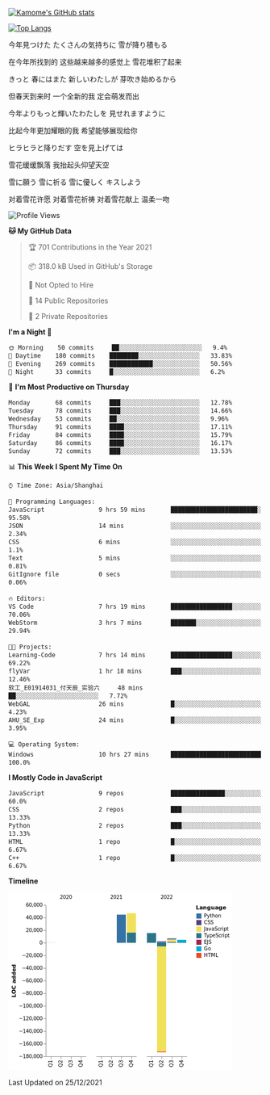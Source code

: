 [![Kamome's GitHub stats](https://github-readme-stats.vercel.app/api?username=MakinoharaShoko)](https://github.com/anuraghazra/github-readme-stats)

[![Top Langs](https://github-readme-stats.vercel.app/api/top-langs/?username=MakinoharaShoko&layout=compact)](https://github.com/anuraghazra/github-readme-stats)

今年見つけた たくさんの気持ちに 雪が降り積もる

在今年所找到的 这些越来越多的感觉上 雪花堆积了起来

きっと 春にはまた 新しいわたしが 芽吹き始めるから

但春天到来时 一个全新的我 定会萌发而出

今年よりもっと輝いたわたしを 見せれますように

比起今年更加耀眼的我 希望能够展现给你

ヒラヒラと降りだす 空を見上げては

雪花缓缓飘落 我抬起头仰望天空

雪に願う 雪に祈る 雪に優しく キスしよう

对着雪花许愿 对着雪花祈祷 对着雪花献上 温柔一吻

<!--
**MakinoharaShoko/MakinoharaShoko** is a ✨ _special_ ✨ repository because its `README.md` (this file) appears on your GitHub profile.

Here are some ideas to get you started:

- 🔭 I’m currently working on ...
- 🌱 I’m currently learning ...
- 👯 I’m looking to collaborate on ...
- 🤔 I’m looking for help with ...
- 💬 Ask me about ...
- 📫 How to reach me: ...
- 😄 Pronouns: ...
- ⚡ Fun fact: ...
-->

<!--START_SECTION:waka-->
![Profile Views](http://img.shields.io/badge/Profile%20Views-23-blue)

**🐱 My GitHub Data** 

> 🏆 701 Contributions in the Year 2021
 > 
> 📦 318.0 kB Used in GitHub's Storage 
 > 
> 🚫 Not Opted to Hire
 > 
> 📜 14 Public Repositories 
 > 
> 🔑 2 Private Repositories  
 > 
**I'm a Night 🦉** 

```text
🌞 Morning    50 commits     ██░░░░░░░░░░░░░░░░░░░░░░░   9.4% 
🌆 Daytime    180 commits    ████████░░░░░░░░░░░░░░░░░   33.83% 
🌃 Evening    269 commits    ████████████░░░░░░░░░░░░░   50.56% 
🌙 Night      33 commits     █░░░░░░░░░░░░░░░░░░░░░░░░   6.2%

```
📅 **I'm Most Productive on Thursday** 

```text
Monday       68 commits     ███░░░░░░░░░░░░░░░░░░░░░░   12.78% 
Tuesday      78 commits     ███░░░░░░░░░░░░░░░░░░░░░░   14.66% 
Wednesday    53 commits     ██░░░░░░░░░░░░░░░░░░░░░░░   9.96% 
Thursday     91 commits     ████░░░░░░░░░░░░░░░░░░░░░   17.11% 
Friday       84 commits     ████░░░░░░░░░░░░░░░░░░░░░   15.79% 
Saturday     86 commits     ████░░░░░░░░░░░░░░░░░░░░░   16.17% 
Sunday       72 commits     ███░░░░░░░░░░░░░░░░░░░░░░   13.53%

```


📊 **This Week I Spent My Time On** 

```text
⌚︎ Time Zone: Asia/Shanghai

💬 Programming Languages: 
JavaScript               9 hrs 59 mins       ████████████████████████░   95.58% 
JSON                     14 mins             ░░░░░░░░░░░░░░░░░░░░░░░░░   2.34% 
CSS                      6 mins              ░░░░░░░░░░░░░░░░░░░░░░░░░   1.1% 
Text                     5 mins              ░░░░░░░░░░░░░░░░░░░░░░░░░   0.81% 
GitIgnore file           0 secs              ░░░░░░░░░░░░░░░░░░░░░░░░░   0.06%

🔥 Editors: 
VS Code                  7 hrs 19 mins       █████████████████░░░░░░░░   70.06% 
WebStorm                 3 hrs 7 mins        ███████░░░░░░░░░░░░░░░░░░   29.94%

🐱‍💻 Projects: 
Learning-Code            7 hrs 14 mins       █████████████████░░░░░░░░   69.22% 
flyVar                   1 hr 18 mins        ███░░░░░░░░░░░░░░░░░░░░░░   12.46% 
软工_E01914031_付天辰_实验六     48 mins             ██░░░░░░░░░░░░░░░░░░░░░░░   7.72% 
WebGAL                   26 mins             █░░░░░░░░░░░░░░░░░░░░░░░░   4.23% 
AHU_SE_Exp               24 mins             █░░░░░░░░░░░░░░░░░░░░░░░░   3.95%

💻 Operating System: 
Windows                  10 hrs 27 mins      █████████████████████████   100.0%

```

**I Mostly Code in JavaScript** 

```text
JavaScript               9 repos             ███████████████░░░░░░░░░░   60.0% 
CSS                      2 repos             ███░░░░░░░░░░░░░░░░░░░░░░   13.33% 
Python                   2 repos             ███░░░░░░░░░░░░░░░░░░░░░░   13.33% 
HTML                     1 repo              █░░░░░░░░░░░░░░░░░░░░░░░░   6.67% 
C++                      1 repo              █░░░░░░░░░░░░░░░░░░░░░░░░   6.67%

```


**Timeline**

![Chart not found](https://raw.githubusercontent.com/MakinoharaShoko/MakinoharaShoko/main/charts/bar_graph.png) 


 Last Updated on 25/12/2021
<!--END_SECTION:waka-->
